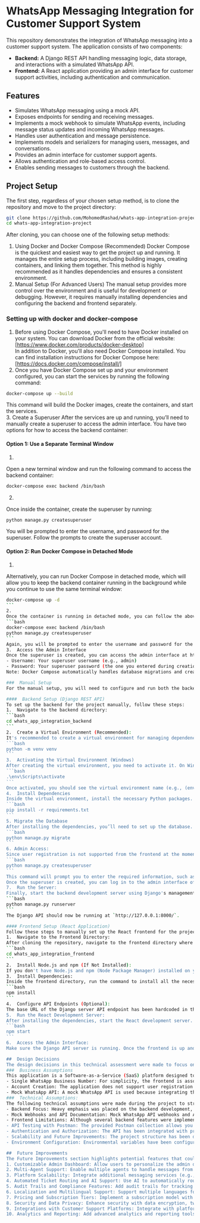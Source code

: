 # WhatsApp Messaging Integration for Customer Support System
This repository demonstrates the integration of WhatsApp messaging into a customer support system. The application consists of two components:
-   **Backend:** A Django REST API handling messaging logic, data storage, and interactions with a simulated WhatsApp API.
-  **Frontend:** A React application providing an admin interface for customer support activities, including authentication and communication.
## Features
-   Simulates WhatsApp messaging using a mock API.
-   Exposes endpoints for sending and receiving messages.
- Implements a mock webhook to simulate WhatsApp events, including message status updates and incoming WhatsApp messages.
-   Handles user authentication and message persistence.
-   Implements models and serializers for managing users, messages, and conversations.
-   Provides an admin interface for customer support agents.
-   Allows authentication and role-based access control.
-   Enables sending messages to customers through the backend.
##  Project Setup
The first step, regardless of your chosen setup method, is to clone the repository and move to the project directory:
```bash
git clone https://github.com/MohomedRashad/whats-app-integration-project.git
cd whats-app-integration-project
```
After cloning, you can choose one of the following setup methods:
1.  Using Docker and Docker Compose (Recommended)
Docker Compose is the quickest and easiest way to get the project up and running. It manages the entire setup process, including building images, creating containers, and linking them together. This method is highly recommended as it handles dependencies and ensures a consistent environment.
2.  Manual Setup (For Advanced Users)
The manual setup provides more control over the environment and is useful for development or debugging. However, it requires manually installing dependencies and configuring the backend and frontend separately.

###  Setting up with docker and docker-compose
1. Before using Docker Compose, you'll need to have Docker installed on your system. You can download Docker from the official website: [https://www.docker.com/products/docker-desktop]  
In addition to Docker, you'll also need Docker Compose installed. You can find installation instructions for Docker Compose here: [https://docs.docker.com/compose/install/]  
2. Once you have Docker Compose set up and your environment configured, you can start the services by running the following command:
```bash
docker-compose up --build
```
This command will build the Docker images, create the containers, and start the services.  
3. Create a Superuser
After the services are up and running, you’ll need to manually create a superuser to access the admin interface. You have two options for how to access the backend container:
####  Option 1: Use a Separate Terminal Window
1. 
Open a new terminal window and run the following command to access the backend container:
```bash
docker-compose exec backend /bin/bash
```
2.  
Once inside the container, create the superuser by running:
```bash
python manage.py createsuperuser
```
You will be prompted to enter the username, and password for the superuser. Follow the prompts to create the superuser account.
####  Option 2: Run Docker Compose in Detached Mode
1. 
Alternatively, you can run Docker Compose in detached mode, which will allow you to keep the backend container running in the background while you continue to use the same terminal window:
~~~bash
docker-compose up -d
```
2. 
Once the container is running in detached mode, you can follow the above steps to get into the container and create the superuser by running:
```bash
docker-compose exec backend /bin/bash
python manage.py createsuperuser
```
Again, you will be prompted to enter the username and password for the superuser. Complete the prompts to create the superuser.
3.  Access the Admin Interface
Once the superuser is created, you can access the admin interface at http://localhost:3000.
- Username: Your superuser username (e.g., admin)
- Password: Your superuser password (the one you entered during creation)  
Note: Docker Compose automatically handles database migrations and creates a superuser (admin/admin) for the backend API.

###  Manual Setup
For the manual setup, you will need to configure and run both the backend (Django REST API) and frontend (React) independently. This requires using two separate terminal windows to handle both services simultaneously.

####  Backend Setup (Django REST API)
To set up the backend for the project manually, follow these steps:
1.  Navigate to the backend directory:
```bash
cd whats_app_integration_backend
```
2.  Create a Virtual Environment (Recommended):
It's recommended to create a virtual environment for managing dependencies. This isolates the project’s dependencies from your global Python environment. Create and activate the virtual environment following the instructions for Windows.
```bash
python -m venv venv
```
3.  Activating the Virtual Environment (Windows)
After creating the virtual environment, you need to activate it. On Windows, you can do this by running the following command in the same terminal window where the virtual environment was created:
```bash
.\env\Scripts\activate
```
Once activated, you should see the virtual environment name (e.g., (env)) at the beginning of the command prompt. This indicates that the virtual environment is active, and any Python packages you install will be contained within it.  
4.  Install Dependencies
Inside the virtual environment, install the necessary Python packages. These packages are listed in the requirements.txt file and include everything needed to run the Django application.
```bash
pip install -r requirements.txt
```
5. Migrate the Database
After installing the dependencies, you’ll need to set up the database. Since the project uses SQLite, running the database migrations will create the necessary tables in the SQLite database file.
```bash
python manage.py migrate
```
6. Admin Access:
Since user registration is not supported from the frontend at the moment, creating a superuser account manually will grant you access to the system.
```bash
python manage.py createsuperuser
```
This command will prompt you to enter the required information, such as the username, and password for the superuser account. Ensure that the credentials you choose are secure and memorable, as these will be used to access the admin interface.  
Once the superuser is created, you can log in to the admin interface of the frontend using the credentials you provided during the superuser creation process. The frontend will be accessible at http://localhost:3000.  
7.  Run the Server:
Finally, start the backend development server using Django's management command.
```bash
python manage.py runserver
```
The Django API should now be running at `http://127.0.0.1:8000/`.

#### Frontend Setup (React Application)
Follow these steps to manually set up the React frontend for the project:
1.  Navigate to the Frontend Directory:
After cloning the repository, navigate to the frontend directory where the React project is located. This should be run from the root directory of the cloned project:
```bash
cd whats_app_integration_frontend
```
2.  Install Node.js and npm (If Not Installed):
If you don't have Node.js and npm (Node Package Manager) installed on your system, you'll need to install them. Visit the Node.js website and download the latest stable version for your operating system.
3.  Install Dependencies:
Inside the frontend directory, run the command to install all the necessary dependencies. This will download and install the packages listed in the package.json file, which are required for the React application to run.
```bash
npm install
```
4.  Configure API Endpoints (Optional):
The base URL of the Django server API endpoint has been hardcoded in the .env file located in the frontend directory. If you need to modify the backend URL, you can do so in one place by updating the .env file. This step is only necessary if you're using a custom backend URL or if the default configuration requires adjustments.
5.  Run the React Development Server:
After installing the dependencies, start the React development server. This will launch the frontend application, and it will be accessible at http://localhost:3000 in your browser.
```bash
npm start
```
6.  Access the Admin Interface:
Make sure the Django API server is running. Once the frontend is up and running, you can log in using the superuser credentials you created earlier. The admin interface should now be available for you to interact with.

##  Design Decisions
The design decisions in this technical assessment were made to focus on evaluating the integration of WhatsApp messaging within a customer support system. Due to the scope of the assessment, the backend was prioritized, while the frontend was simplified. The main objective was to simulate a WhatsApp messaging system using a mock API, as access to the real WhatsApp Cloud API wasn't feasible. The system was designed with scalability in mind, ensuring that future improvements and additional features could be added without major changes to the current setup.
###  Business Assumptions
This application is a Software-as-a-Service (SaaS) platform designed to integrate WhatsApp messaging for customer support systems. The following business assumptions were made to simplify the implementation:
- Single WhatsApp Business Number: For simplicity, the frontend is associated with a single WhatsApp Business number, which is hardcoded. This setup can be extended in future versions to support multiple numbers.
- Account Creation: The application does not support user registration. Instead, the super admin creates an account, sets the credentials, and associates it with a WhatsApp Business number. The super admin can then grant access to support agents who manage customer conversations and tickets.
- Mock WhatsApp API: A mock WhatsApp API is used because integrating the real WhatsApp Cloud API is not feasible for this demonstration. This mock API simulates the behavior of the real WhatsApp API, enabling realistic testing and illustration of message sending and receiving.
###  Technical Assumptions:
The following technical assumptions were made during the project to streamline the development process:
- Backend Focus: Heavy emphasis was placed on the backend development, specifically integrating and simulating the WhatsApp API. The main focus was to implement the vacant system.
- Mock Webhooks and API Documentation: Mock WhatsApp API webhooks and API documentation have been included to enhance the development process and provide a clear understanding of the system. The Postman collection, which contains all API endpoints and related information, has been exported and saved in the root folder of this repo for easy use. Importing the collection through the Postman app would be the fastest way to get the full idea about the API.
- Frontend Limitations: Although several backend features were implemented, not all frontend functionalities have been fully implemented due to time constraints and the focus on backend development. As a result, there are some issues in the frontend, and the code quality isn't as clean compared to the backend API implementation. The frontend was not prioritized in this phase, so it remains simplified for now.
- API Testing with Postman: The provided Postman collection allows you to test the API endpoints, with sample data included for easier testing and understanding of the system.
- Authentication and Authorization: The API has been integrated with proper authentication and authorization mechanisms for illustration purposes, utilizing the Django REST Simple JWT library. All endpoints are protected to ensure that only authenticated users can perform actions.
- Scalability and Future Improvements: The project structure has been designed with scalability in mind, allowing for future improvements both in the backend and frontend. The backend has been modularized to facilitate easy integration of additional features, while the frontend can be expanded and improved based on the needs of the application.
- Environment Configuration: Environmental variables have been configured to ensure that different deployment environments (e.g., development, staging, production) can be easily handled. These variables should be customized to fit specific deployment configurations.

##  Future Improvements
The Future Improvements section highlights potential features that could enhance the platform. These improvements focus on increasing flexibility, expanding functionalities, and providing better scalability. The goal is to allow the system to grow with user needs and integrate new capabilities. Some of these improvements include:
1. Customizable Admin Dashboard: Allow users to personalize the admin dashboard for their specific customer support needs, including custom reporting and workflow tools.
2. Multi-Agent Support: Enable multiple agents to handle messages from the same WhatsApp Business number, with features like agent routing and ticket priority assignment.
3. Platform Scalability: Integrate additional messaging services (e.g., SMS, Facebook Messenger, Telegram) to manage inquiries from multiple channels.
4. Automated Ticket Routing and AI Support: Use AI to automatically route tickets based on customer queries and agent expertise, with chatbots to handle FAQs.
5. Audit Trails and Compliance Features: Add audit trails for tracking agent activities to help meet compliance standards (e.g., GDPR, HIPAA).
6. Localization and Multilingual Support: Support multiple languages for businesses in different regions, including localized front-end interfaces and multi-language automated messages.
7. Pricing and Subscription Tiers: Implement a subscription model with multiple pricing tiers, offering advanced features for higher tiers and a free tier for smaller businesses.
8. Security and Data Privacy: Enhance security with data encryption, two-factor authentication, and compliance certifications like SOC 2.
9. Integrations with Customer Support Platforms: Integrate with platforms like Zendesk, Freshdesk, and ServiceNow to manage WhatsApp messages along with other channels.
10. Analytics and Reporting: Add advanced analytics and reporting tools to track KPIs like response times, customer satisfaction, and agent performance.